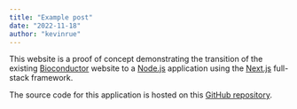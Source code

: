```yaml
---
title: "Example post"
date: "2022-11-18"
author: "kevinrue"
---
```


This website is a proof of concept demonstrating the transition of the existing [Bioconductor][bioconductor-org] website to a [Node.js][node-js] application using the [Next.js][next-js] full-stack framework.

The source code for this application is hosted on this [GitHub repository][github-repo].

[bioconductor-org]: http://bioconductor.org/
[node-js]: https://nodejs.org
[next-js]: https://nextjs.org/
[github-repo]: https://github.com/kevinrue/bioconductor-website-react
